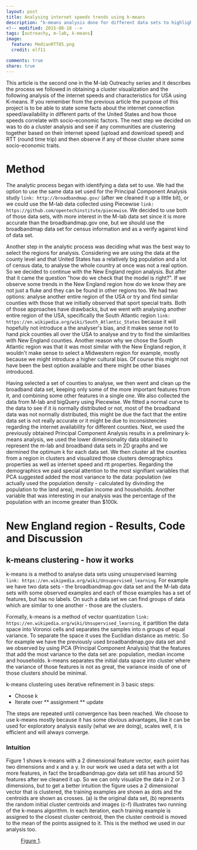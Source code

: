```yaml
---
layout: post
title: Analysing internet speeds trends using k-means
description: "k-means analysis done for different data sets to highlight internet speeds/availability in USA (the Outreachy - M-lab project)"
<!-- modified: 2015-08-18 -->
tags: [outreachy, m-lab, k-means]
image:
  feature: MedianRTT85.png
  credit: elf11

comments: true
share: true
---
```


This article is the second one in the M-lab Outreachy series and it describes the process we followed in obtaining a cluster visualization and the following analysis of the internet speeds and characteristics for USA using K-means. If you remember from the previous article the purpose of this project is to be able to state some facts about the internet connection speed/availability in different parts of the United States and how those speeds correlate with socio-economic factors. The next step we decided on was to do a cluster analysis and see if any communities are clustering together based on their internet speed (upload and download speed) and RTT (round time trip) and then observe if any of those cluster share some socio-economic traits.

# Method

The analytic process began with identifying a data set to use. We had the option to use the same data set used for the Principal Component Analysis study `link: http://broadbandmap.gov/` (after we cleaned it up a little bit), or we could use the M-lab data collected using Piecewise `link: https://github.com/opentechinstitute/piecewise`. We decided to use both of those data sets, with more interest in the M-lab data set since it is more accurate than the broadbandmap.gov one, but we should use the broadbandmap data set for census information and as a verify against kind of data set.

Another step in the analytic process was deciding what was the best way to select the regions for analysis. Considering we are using the data at the county level and that United States has a relatively big population and a lot of census data, to analyse the whole country at once was not a real option. So we decided to continue with the New England region analysis. But after that it came the question "how do we check that the model is right?". If we observe some trends in the New England region how do we know they are not just a fluke and they can be found in other regions too. We had two options: analyse another entire region of the USA or try and find similar counties with those that we initially observed that sport special traits. Both of those approaches have drawbacks, but we went with analysing another entire region of the USA, specifically the South Atlantic region `link: https://en.wikipedia.org/wiki/South_Atlantic_States` because it will hopefully not introduce a the analyser's bias, and it makes sense not to hand pick counties all over the USA to analyse and try to find the similarities with New England counties. Another reason why we chose the South Atlantic region was that it was most similar with the New England region, it wouldn't make sense to select a Midwestern region for example, mostly because we might introduce a higher cultural bias. Of course this might not have been the best option available and there might be other biases introduced.

Having selected a set of counties to analyse, we then went and clean up the broadband data set, keeping only some of the more important features from it, and combining some other features in a single one. We also collected the data from M-lab and bigQuery using Piecewise. We fitted a normal curve to the data to see if it is normally distributed or not, most of the broadband data was not normally distributed, this might be due the fact that the entire data set is not really accurate or it might be due to inconsistencies regarding the internet availability for different counties. Next, we used the previously obtained Principal Component Analysis results in a preliminary k-means analysis, we used the lower dimensionality data obtained to represent the m-lab and broadband data sets in 2D graphs and we dermined the optimum k for each data set. We then cluster all the counties from a region in clusters and visualized those clusters demographics properties as well as internet speed and rtt properties. Regarding the demographics we paid special attention to the most signifiant variables that PCA suggested added the most variance to the data: population (we actually used the population density - calculated by divinding the population to the land area), median income and households. Another variable that was interesting in our analysis was the percentage of the population with an income greater than $100k.

# New England region - Results, Code and Discussion

## k-means clustering - how it works

k-means is a method to analyse data sets using unsupervised learning `link: https://en.wikipedia.org/wiki/Unsupervised_learning`. For example we have two data sets - the broadbandmap.gov data set and the M-lab data sets with some observed examples and each of those examples has a set of features, but has no labels. On such a data set we can find groups of data which are similar to one another - those are the clusters. 

Formally, k-means is a method of vector quantization `link: https://en.wikipedia.org/wiki/Unsupervised_learning`, it partition the data space into Voronoi cells and separates the samples into n groups of equal variance. To separate the space it uses the Euclidian distance as metric. So for example we have the previously used broadbandmap.gov data set and we observed by using PCA (Principal Component Analysis) that the features that add the most variance to the data set are: population, median income and households. k-means separates the initial data space into cluster where the variance of those features is not as great, the variance inside of one of those clusters should be minimal.

k-means clustering uses iterative refinement in 3 basic steps: 
* Choose k
* Iterate over
** assignment
** update

The steps are repeated until convergence has been reached. We choose to use k-means mostly because it has some obvious advantages, like it can be used for exploratory analysis easily (what we are doing), scales well, it is efficient and will always converge.

### Intuition

Figure 1 shows k-means with a 2 dimensional feature vector, each point has two dimensions and x and a y. In our work we used a data set with a lot more features, in fact the broadbandmap.gov data set still has around 50 features after we cleaned it up. So we can only visualize the data in 2 or 3 dimensions, but to get a better intuition the figure uses a 2 dimensional vector that is clustered, the training examples are shown as dots and the centroids are shown as crosses. (a) is the original data set, (b) represents the random initial cluster centroids and images (c-f) illustrates two running of the k-means algorithm. In each iteration, each training example is assigned to the closest cluster centroid, then the cluster centroid is moved to the mean of the points assigned to it. This is the method we used in our analysis too.
<figure>
	<a href="http://stanford.edu/~cpiech/cs221/img/kmeansViz.png"><img src="http://stanford.edu/~cpiech/cs221/img/kmeansViz.png" alt=""></a>
	<figcaption><a href="http://stanford.edu/~cpiech/cs221/img/kmeansViz.png" title="Figure 1">Figure 1</a>.</figcaption>
</figure>
